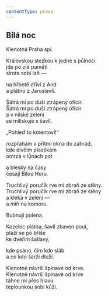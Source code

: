 ```yaml
---
contentType: prose
---
```


## Bílá noc

Klenotná Praha spí.

Královskou stezkou k jedné s půlnoci  
jde po zlé paměti  
sirota sobí laň —

na hřbetě dříví z And  
a plátno z Jaroslavli.

Šátrá mi po duši ztrápený oficír.  
Šátrá mi po duši ztrápený oficír  
a v nilské zeleni  
se miliskuje s šavlí.

„Pohleď to kmentoví!“

rozpřahám v přítmí okna do zahrad,  
kde dívčím plastikám  
omrzá v lůnách pot

a blesky na časy  
česají Bílou Horu.

Truchlivý poručík rve mi zbraň ze stěny.  
Truchlivý poručík rve mi zbraň ze stěny  
a kleká v zeleni —  
a míří na komoru.

Bubnují polena.

Kozelec plátna, šavlí zbaven pout,  
plazí se po břiše  
ke dveřím šatlavy,

kde psáno, čím kdo sláb  
a co kdo šarži dluží.

Klenotné návrší špinavé od krve.  
Klenotné návrší špinavé od krve  
táhne mi přes hlavu  
teplounkou sobí kůži.
